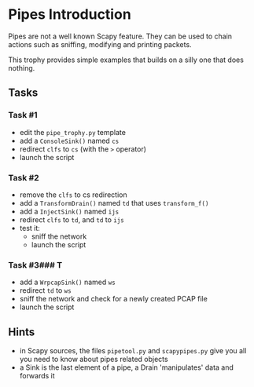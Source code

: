 # Pipes Introduction

Pipes are not a well known Scapy feature. They can be used to chain actions such
as sniffing, modifying and printing packets.

This trophy provides simple examples that builds on a silly one that does
nothing.

## Tasks

### Task #1

- edit the `pipe_trophy.py` template
- add a `ConsoleSink()` named `cs`
- redirect `clfs` to `cs` (with the `>` operator)
- launch the script

### Task #2

- remove the `clfs` to cs redirection
- add a `TransformDrain()` named `td` that uses `transform_f()`
- add a `InjectSink()` named `ijs`
- redirect `clfs` to `td`, and `td` to `ijs`
- test it:
  - sniff the network
  - launch the script

### Task #3### T

- add a `WrpcapSink()` named `ws`
- redirect `td` to `ws`
- sniff the network and check for a newly created PCAP file
- launch the script

## Hints

- in Scapy sources, the files `pipetool.py` and `scapypipes.py` give you all you
  need to know about pipes related objects
- a Sink is the last element of a pipe, a Drain 'manipulates' data and forwards
  it
